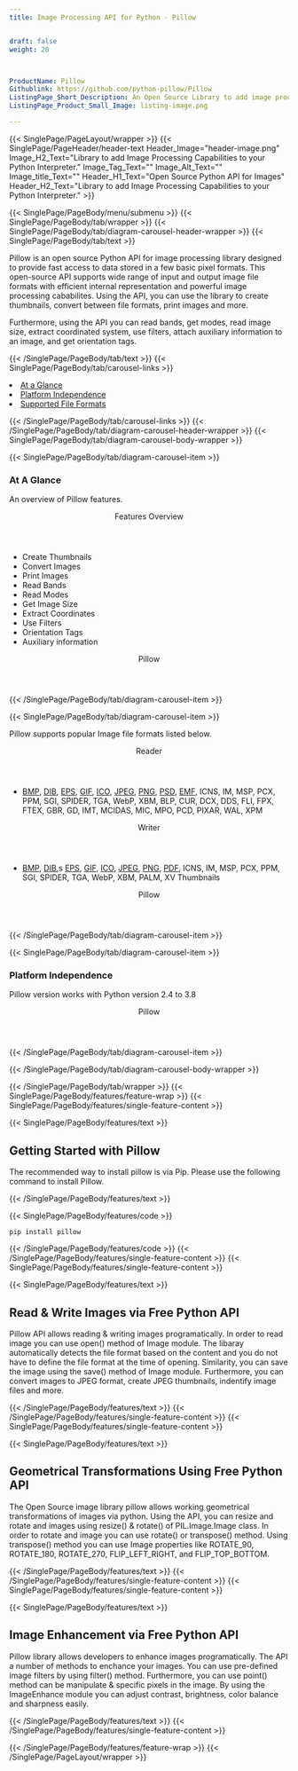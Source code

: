 ```yaml
---
title: Image Processing API for Python - Pillow


draft: false
weight: 20



ProductName: Pillow
Githublink: https://github.com/python-pillow/Pillow
ListingPage_Short_Description: An Open Source Library to add image processing capabilities to your Python interpreter.
ListingPage_Product_Small_Image: listing-image.png 

---
```


{{< SinglePage/PageLayout/wrapper >}}
{{< SinglePage/PageHeader/header-text
Header_Image="header-image.png"
Image_H2_Text="Library to add Image Processing Capabilities to your Python Interpreter."
Image_Tag_Text=""
Image_Alt_Text=""
Image_title_Text=""
Header_H1_Text="Open Source Python API for Images"
Header_H2_Text="Library to add Image Processing Capabilities to your Python Interpreter." >}}

{{< SinglePage/PageBody/menu/submenu >}}
{{< SinglePage/PageBody/tab/wrapper >}}
{{< SinglePage/PageBody/tab/diagram-carousel-header-wrapper >}}
{{< SinglePage/PageBody/tab/text >}}



<p>Pillow is an open source Python API for image processing library designed to provide fast access to data stored in a few basic pixel formats. This open-source API supports wide range of input and output image file formats with efficient internal representation and powerful image processing cababilites. Using the API, you can use the library to create thumbnails, convert between file formats, print images and more.</p>
<p>Furthermore, using the API you can read bands, get modes, read image size, extract coordinated system, use filters, attach auxiliary information to an image, and get orientation tags.</p>

{{< /SinglePage/PageBody/tab/text >}}
{{< SinglePage/PageBody/tab/carousel-links >}}

<li data-target="#diagramcarousel" data-slide-to="0"><a href="#">At a Glance</a></li>
<li data-target="#diagramcarousel" data-slide-to="2"><a href="#">Platform Independence</a></li>
<li data-target="#diagramcarousel" data-slide-to="1"><a class="activetab" href="#">Supported File Formats</a></li>


{{< /SinglePage/PageBody/tab/carousel-links >}}
{{< /SinglePage/PageBody/tab/diagram-carousel-header-wrapper >}}
{{< SinglePage/PageBody/tab/diagram-carousel-body-wrapper >}}

{{< SinglePage/PageBody/tab/diagram-carousel-item >}}
<h3>At A Glance</h3>
<p>An overview of Pillow features.</p>
<div class="diagram1 d1-poi">
<div class="d1-row">
<div class="d1-col d1-left"><header>Features Overview</header>
<ul>
<li>Create Thumbnails</li>
<li>Convert Images</li>
<li>Print Images</li>
<li>Read Bands</li>
<li>Read Modes</li>
<li>Get Image Size</li>
<li>Extract Coordinates</li>
<li>Use Filters</li>
<li>Orientation Tags</li>
<li>Auxiliary information</li>
</ul>
</div>
</div>
<div class="d1-logo" style="border: none;"><header>Pillow</header><footer><small></small></footer></div>
<!--/logo--></div>
<!--/diagram1-->
{{< /SinglePage/PageBody/tab/diagram-carousel-item >}}

{{< SinglePage/PageBody/tab/diagram-carousel-item >}}
<p>Pillow supports popular Image file formats listed below.</p>
<div class="diagram1 d2 d1-poi">
<div class="d1-row">
<div class="d1-col d1-left"><header><i class="fa fa-arrows-v"> </i> Reader</header>
<ul>
<li><a href="https://docs.fileformat.com/image/bmp/">BMP</a>, <a href="https://docs.fileformat.com/image/dib/">DIB</a>, 
<a href="https://docs.fileformat.com/page-description-language/eps/">EPS</a>, 
<a href="https://docs.fileformat.com/image/gif/">GIF</a>, 
<a href="https://docs.fileformat.com/image/ico/">ICO</a>, 
<a href="https://docs.fileformat.com/image/jpeg/">JPEG</a>, 
<a href="https://docs.fileformat.com/image/png/">PNG</a>,
<a href="https://docs.fileformat.com/image/psd/">PSD</a>,
<a href="https://docs.fileformat.com/image/wmf/">EMF</a>, 
 ICNS, IM, MSP, PCX, PPM, SGI, SPIDER, TGA, WebP, XBM, BLP, CUR, DCX, DDS, FLI, FPX, FTEX, GBR, GD, IMT, MCIDAS, MIC, MPO, PCD, PIXAR, WAL, XPM
</li>
</ul>
</div>
<!--/left-->
<div class="d1-col d1-right"><header><i class="fa fa-long-arrow-down"> </i> Writer</header>
<ul>
<li>
<a href="https://docs.fileformat.com/image/bmp/">BMP</a>, 
<a href="https://docs.fileformat.com/image/dib/">DIB</a>,s
 <a href="https://docs.fileformat.com/page-description-language/eps/">EPS</a>, 
 <a href="https://docs.fileformat.com/image/gif/">GIF</a>, 
 <a href="https://docs.fileformat.com/image/ico/">ICO</a>, 
 <a href="https://docs.fileformat.com/image/jpeg/">JPEG</a>, 
 <a href="https://docs.fileformat.com/image/png/">PNG</a>, 
 <a href="https://docs.fileformat.com/pdf/">PDF</a>, 
 ICNS, IM, MSP, PCX, PPM, SGI, SPIDER, TGA, WebP, XBM, PALM, XV Thumbnails
 </li>
</ul>
</div>
<!--/right--></div>
<!--/row-->
<div class="d1-logo" style="border: none;"><header>Pillow</header><footer><small></small></footer></div>
<!--/logo--></div>
<!--/diagram2-->
{{< /SinglePage/PageBody/tab/diagram-carousel-item >}}

{{< SinglePage/PageBody/tab/diagram-carousel-item >}}
<h3>Platform Independence</h3>
<p>Pillow version works with Python version 2.4 to 3.8</p>
<div class="diagram1 d1-oi">
<div class="d1-row"><!--/left-->
<div class="d1-col d1-right"> </div>
<!--/right--></div>
<!--/row-->
<div class="d1-logo" style="border: none;"><header>Pillow</header><footer><small></small></footer></div>
<!--/logo--></div>
<!--/diagram2 -->
{{< /SinglePage/PageBody/tab/diagram-carousel-item >}}

{{< /SinglePage/PageBody/tab/diagram-carousel-body-wrapper >}}

{{< /SinglePage/PageBody/tab/wrapper >}}
{{< SinglePage/PageBody/features/feature-wrap >}}
{{< SinglePage/PageBody/features/single-feature-content >}}

{{< SinglePage/PageBody/features/text >}}
<h2 class="h2title">Getting Started with Pillow</h2>
<p>The recommended way to install pillow is via Pip. Please use the following command to install Pillow.</p>
{{< /SinglePage/PageBody/features/text >}}

{{< SinglePage/PageBody/features/code >}}
<pre><code class="html">pip install pillow</code></pre>


{{< /SinglePage/PageBody/features/code >}}
{{< /SinglePage/PageBody/features/single-feature-content >}}
{{< SinglePage/PageBody/features/single-feature-content >}}

{{< SinglePage/PageBody/features/text >}}
<h2 class="h2title">Read & Write Images via Free Python API</h2>
<p>Pillow API allows reading & writing images programatically. In order to read image you can use open() method of Image module. The libaray automatically detects the file format based on the content and you do not have to define the file format at the time of opening. Similarity, you can save the image using the save() method of Image module. Furthermore, you can convert images to JPEG format, create JPEG thumbnails, indentify image files and more.</p>

{{< /SinglePage/PageBody/features/text >}}
{{< /SinglePage/PageBody/features/single-feature-content >}}
{{< SinglePage/PageBody/features/single-feature-content >}}

{{< SinglePage/PageBody/features/text >}}
<h2 class="h2title">Geometrical Transformations Using Free Python API</h2>
<p>The Open Source image library pillow allows working geometrical transformations of images via python. Using the API, you can resize and rotate and images using resize() & rotate() of PIL.Image.Image class. In order to rotate and image you can use rotate() or transpose() method. Using transpose() method you can use Image properties like ROTATE_90, ROTATE_180, ROTATE_270, FLIP_LEFT_RIGHT, and FLIP_TOP_BOTTOM.</p>

{{< /SinglePage/PageBody/features/text >}}
{{< /SinglePage/PageBody/features/single-feature-content >}}
{{< SinglePage/PageBody/features/single-feature-content >}}

{{< SinglePage/PageBody/features/text >}}
<h2 class="h2title">Image Enhancement via Free Python API</h2>
<p>Pillow library allows developers to enhance images programatically. The API a number of methods to enchance your images. You can use pre-defined image filters by using filter() method. Furthermore, you can use point() method can be manipulate & specific pixels in the image. By using the ImageEnhance module you can adjust contrast, brightness, color balance and sharpness easily.</p>

{{< /SinglePage/PageBody/features/text >}}
{{< /SinglePage/PageBody/features/single-feature-content >}}

{{< /SinglePage/PageBody/features/feature-wrap >}}
{{< /SinglePage/PageLayout/wrapper >}}